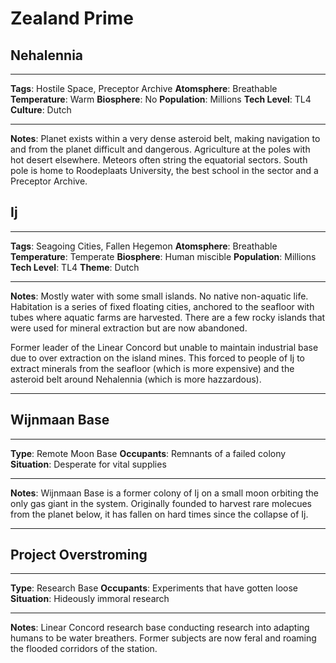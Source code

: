 # Zealand Prime

## Nehalennia

---

**Tags**:        Hostile Space, Preceptor Archive 
**Atomsphere**:  Breathable 
**Temperature**: Warm 
**Biosphere**:   No 
**Population**:  Millions 
**Tech Level**:  TL4 
**Culture**:     Dutch

---

**Notes**: Planet exists within a very dense asteroid belt, making navigation to and from the planet difficult and dangerous. Agriculture at the poles with hot desert elsewhere. Meteors often string the equatorial sectors. South pole is home to Roodeplaats University, the best school in the sector and a Preceptor Archive.


## Ij

---

**Tags**:        Seagoing Cities, Fallen Hegemon 
**Atomsphere**:  Breathable 
**Temperature**: Temperate 
**Biosphere**:   Human miscible 
**Population**:  Millions 
**Tech Level**:  TL4 
**Theme**:       Dutch

---

**Notes**: Mostly water with some small islands. No native non-aquatic life. Habitation is a series of fixed floating cities, anchored to the seafloor with tubes where aquatic farms are harvested. There are a few rocky islands that were used for mineral extraction but are now abandoned.

Former leader of the Linear Concord but unable to maintain industrial base due to over extraction on the island mines. This forced to people of Ij to extract minerals from the seafloor (which is more expensive) and the asteroid belt around Nehalennia (which is more hazzardous).

---

## Wijnmaan Base

---

**Type**:      Remote Moon Base 
**Occupants**: Remnants of a failed colony 
**Situation**: Desperate for vital supplies

---

**Notes**: Wijnmaan Base is a former colony of Ij on a small moon orbiting the only gas giant in the system. Originally founded to harvest rare molecues from the planet below, it has fallen on hard times since the collapse of Ij.

---

## Project Overstroming

---

**Type**:      Research Base 
**Occupants**: Experiments that have gotten loose 
**Situation**: Hideously immoral research

---

**Notes**: Linear Concord research base conducting research into adapting humans to be water breathers. Former subjects are now feral and roaming the flooded corridors of the station.
